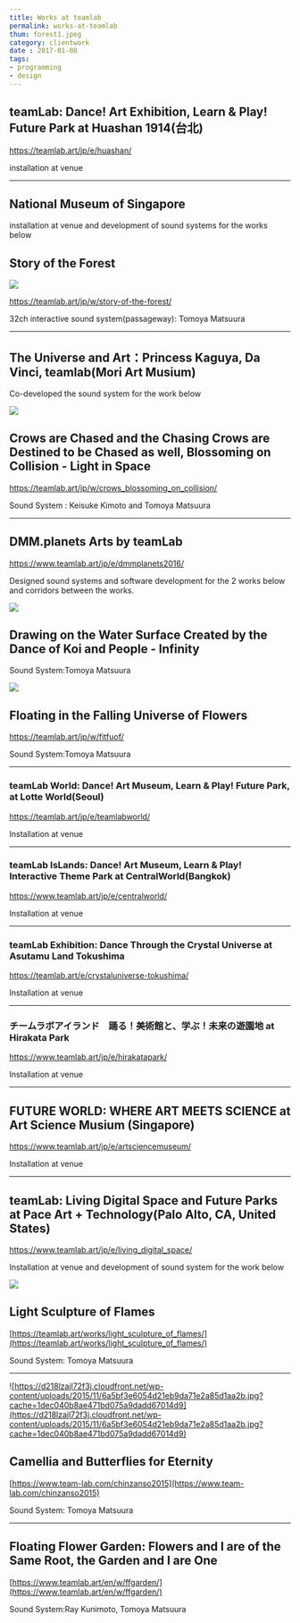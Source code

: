 ```yaml
---
title: Works at teamlab
permalink: works-at-teamlab
thum: forest1.jpeg
category: clientwork
date : 2017-01-08
tags:
- programming
- design
---
```



## teamLab: Dance! Art Exhibition, Learn & Play! Future Park at Huashan 1914(台北)

<https://teamlab.art/jp/e/huashan/>

installation at venue

---

## National Museum of Singapore

installation at venue and development of sound systems for the works below

## Story of the Forest

![](forest2.jpeg)


<https://teamlab.art/jp/w/story-of-the-forest/>


32ch interactive sound system(passageway): Tomoya Matsuura

---

## The Universe and Art：Princess Kaguya, Da Vinci, teamlab(Mori Art Musium)

Co-developed the sound system for the work below

![](crow_lightinspace.jpeg)


## Crows are Chased and the Chasing Crows are Destined to be Chased as well, Blossoming on Collision - Light in Space

<https://teamlab.art/jp/w/crows_blossoming_on_collision/>

Sound System : Keisuke Kimoto and Tomoya Matsuura

---

## DMM.planets Arts by teamLab


<https://www.teamlab.art/jp/e/dmmplanets2016/>

Designed sound systems and software development for the 2 works below and corridors between the works.


![](koiandpeople.jpeg)

## Drawing on the Water Surface Created by the Dance of Koi and People - Infinity

Sound System:Tomoya Matsuura

![](flower_universe.jpeg)

## Floating in the Falling Universe of Flowers

<https://teamlab.art/jp/w/fitfuof/>

Sound System:Tomoya Matsuura


---

### teamLab World: Dance! Art Museum, Learn & Play! Future Park,  at Lotte World(Seoul)

<https://teamlab.art/jp/e/teamlabworld/>

Installation at venue

---

### teamLab IsLands: Dance! Art Museum, Learn & Play! Interactive Theme Park at CentralWorld(Bangkok)

<https://www.teamlab.art/jp/e/centralworld/>

Installation at venue

---

### teamLab Exhibition: Dance Through the Crystal Universe at Asutamu Land Tokushima

<https://teamlab.art/e/crystaluniverse-tokushima/>

Installation at venue

---

### チームラボアイランド　踊る！美術館と、学ぶ！未来の遊園地 at Hirakata Park

<https://www.teamlab.art/jp/e/hirakatapark/>

Installation at venue

---

## FUTURE WORLD: WHERE ART MEETS SCIENCE at Art Science Musium (Singapore)


<https://www.teamlab.art/jp/e/artsciencemuseum/>

Installation at venue

---

## teamLab: Living Digital Space and Future Parks at Pace Art + Technology(Palo Alto, CA, United States)

<https://www.teamlab.art/jp/e/living_digital_space/>

Installation at venue and development of sound system for the work below

![](light_flames.jpeg)

## Light Sculpture of Flames


[https://teamlab.art/works/light_sculpture_of_flames/](https://teamlab.art/works/light_sculpture_of_flames/)

Sound System: Tomoya Matsuura

---

![https://d218lzajl72f3j.cloudfront.net/wp-content/uploads/2015/11/6a5bf3e6054d21eb9da71e2a85d1aa2b.jpg?cache=1dec040b8ae471bd075a9dadd67014d9](https://d218lzajl72f3j.cloudfront.net/wp-content/uploads/2015/11/6a5bf3e6054d21eb9da71e2a85d1aa2b.jpg?cache=1dec040b8ae471bd075a9dadd67014d9)

## Camellia and Butterflies for Eternity

[https://www.team-lab.com/chinzanso2015](https://www.team-lab.com/chinzanso2015)

Sound System: Tomoya Matsuura

---


## Floating Flower Garden: Flowers and I are of the Same Root, the Garden and I are One

[https://www.teamlab.art/en/w/ffgarden/](https://www.teamlab.art/en/w/ffgarden/)

Sound System:Ray Kunimoto, Tomoya Matsuura
